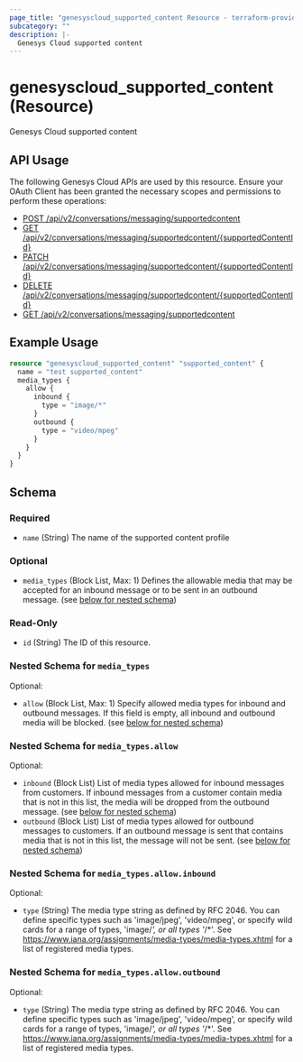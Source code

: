 ```yaml
---
page_title: "genesyscloud_supported_content Resource - terraform-provider-genesyscloud"
subcategory: ""
description: |-
  Genesys Cloud supported content
---
```

# genesyscloud_supported_content (Resource)

Genesys Cloud supported content

## API Usage
The following Genesys Cloud APIs are used by this resource. Ensure your OAuth Client has been granted the necessary scopes and permissions to perform these operations:

* [POST /api/v2/conversations/messaging/supportedcontent](https://developer.genesys.cloud/devapps/api-explorer#post-api-v2-conversations-messaging-supportedcontent)
* [GET /api/v2/conversations/messaging/supportedcontent/{supportedContentId}](https://developer.genesys.cloud/devapps/api-explorer#get-api-v2-conversations-messaging-supportedcontent--supportedContentId-)
* [PATCH /api/v2/conversations/messaging/supportedcontent/{supportedContentId}](https://developer.genesys.cloud/devapps/api-explorer#patch-api-v2-conversations-messaging-supportedcontent--supportedContentId-)
* [DELETE /api/v2/conversations/messaging/supportedcontent/{supportedContentId}](https://developer.genesys.cloud/devapps/api-explorer#delete-api-v2-conversations-messaging-supportedcontent--supportedContentId-)
* [GET /api/v2/conversations/messaging/supportedcontent](https://developer.genesys.cloud/devapps/api-explorer#get-api-v2-conversations-messaging-supportedcontent)



## Example Usage

```terraform
resource "genesyscloud_supported_content" "supported_content" {
  name = "test supported_content"
  media_types {
    allow {
      inbound {
        type = "image/*"
      }
      outbound {
        type = "video/mpeg"
      }
    }
  }
}
```

<!-- schema generated by tfplugindocs -->
## Schema

### Required

- `name` (String) The name of the supported content profile

### Optional

- `media_types` (Block List, Max: 1) Defines the allowable media that may be accepted for an inbound message or to be sent in an outbound message. (see [below for nested schema](#nestedblock--media_types))

### Read-Only

- `id` (String) The ID of this resource.

<a id="nestedblock--media_types"></a>
### Nested Schema for `media_types`

Optional:

- `allow` (Block List, Max: 1) Specify allowed media types for inbound and outbound messages. If this field is empty, all inbound and outbound media will be blocked. (see [below for nested schema](#nestedblock--media_types--allow))

<a id="nestedblock--media_types--allow"></a>
### Nested Schema for `media_types.allow`

Optional:

- `inbound` (Block List) List of media types allowed for inbound messages from customers. If inbound messages from a customer contain media that is not in this list, the media will be dropped from the outbound message. (see [below for nested schema](#nestedblock--media_types--allow--inbound))
- `outbound` (Block List) List of media types allowed for outbound messages to customers. If an outbound message is sent that contains media that is not in this list, the message will not be sent. (see [below for nested schema](#nestedblock--media_types--allow--outbound))

<a id="nestedblock--media_types--allow--inbound"></a>
### Nested Schema for `media_types.allow.inbound`

Optional:

- `type` (String) The media type string as defined by RFC 2046. You can define specific types such as 'image/jpeg', 'video/mpeg', or specify wild cards for a range of types, 'image/*', or all types '*/*'. See https://www.iana.org/assignments/media-types/media-types.xhtml for a list of registered media types.


<a id="nestedblock--media_types--allow--outbound"></a>
### Nested Schema for `media_types.allow.outbound`

Optional:

- `type` (String) The media type string as defined by RFC 2046. You can define specific types such as 'image/jpeg', 'video/mpeg', or specify wild cards for a range of types, 'image/*', or all types '*/*'. See https://www.iana.org/assignments/media-types/media-types.xhtml for a list of registered media types.

